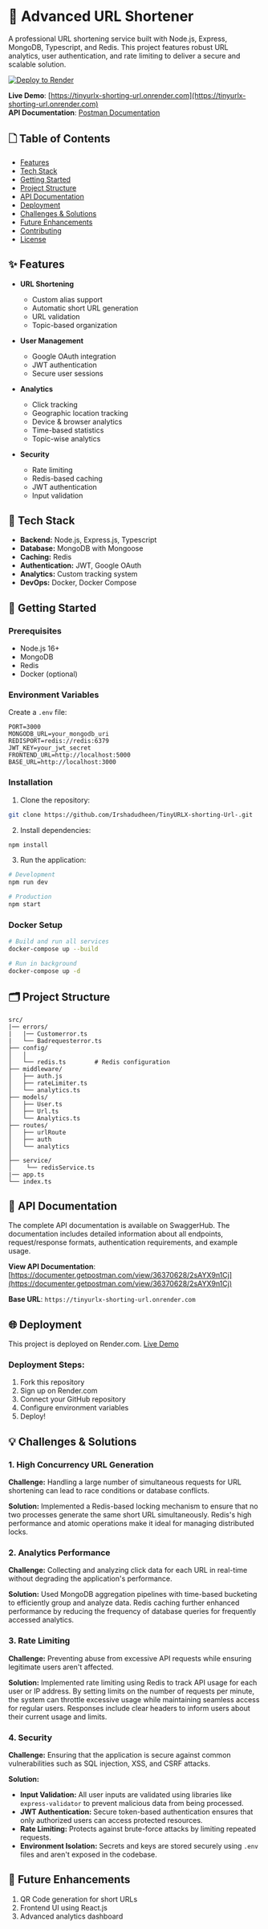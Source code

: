 # 🔗 Advanced URL Shortener

A professional URL shortening service built with Node.js, Express, MongoDB, Typescript, and Redis. This project features robust URL analytics, user authentication, and rate limiting to deliver a secure and scalable solution.

[![Deploy to Render](https://render.com/images/deploy-to-render-button.svg)](https://render.com)

**Live Demo**: [https://tinyurlx-shorting-url.onrender.com](https://tinyurlx-shorting-url.onrender.com)  
**API Documentation**: [Postman Documentation](https://documenter.getpostman.com/view/36370628/2sAYX9n1Cj)

## 🗋 Table of Contents
- [Features](#features)
- [Tech Stack](#tech-stack)
- [Getting Started](#getting-started)
- [Project Structure](#project-structure)
- [API Documentation](#api-documentation)
- [Deployment](#deployment)
- [Challenges & Solutions](#challenges--solutions)
- [Future Enhancements](#future-enhancements)
- [Contributing](#contributing)
- [License](#license)

## ✨ Features
- **URL Shortening**
  - Custom alias support
  - Automatic short URL generation
  - URL validation
  - Topic-based organization

- **User Management**
  - Google OAuth integration
  - JWT authentication
  - Secure user sessions

- **Analytics**
  - Click tracking
  - Geographic location tracking
  - Device & browser analytics
  - Time-based statistics
  - Topic-wise analytics

- **Security**
  - Rate limiting
  - Redis-based caching
  - JWT authentication
  - Input validation

## 🔧 Tech Stack
- **Backend:** Node.js, Express.js, Typescript
- **Database:** MongoDB with Mongoose
- **Caching:** Redis
- **Authentication:** JWT, Google OAuth
- **Analytics:** Custom tracking system
- **DevOps:** Docker, Docker Compose

## 🚀 Getting Started

### Prerequisites
- Node.js 16+
- MongoDB
- Redis
- Docker (optional)

### Environment Variables
Create a `.env` file:
```env
PORT=3000
MONGODB_URL=your_mongodb_uri
REDISPORT=redis://redis:6379
JWT_KEY=your_jwt_secret
FRONTEND_URL=http://localhost:5000
BASE_URL=http://localhost:3000
```

### Installation

1. Clone the repository:
```bash
git clone https://github.com/Irshadudheen/TinyURLX-shorting-Url-.git

```

2. Install dependencies:
```bash
npm install
```

3. Run the application:
```bash
# Development
npm run dev

# Production
npm start
```

### Docker Setup
```bash
# Build and run all services
docker-compose up --build

# Run in background
docker-compose up -d
```

## 🗂 Project Structure
```plaintext
src/
|── errors/
|   |── Customerror.ts
|   └── Badrequesterror.ts 
├── config/
│   │   
│   └── redis.ts        # Redis configuration
├── middleware/
│   ├── auth.js
│   ├── rateLimiter.ts
│   └── analytics.ts
├── models/
│   ├── User.ts
│   ├── Url.ts
│   └── Analytics.ts
├── routes/
│   ├── urlRoute
│   ├── auth
│   └── analytics
│ 
├── service/
│    └── redisService.ts
|── app.ts
└── index.ts

```

## 🔗 API Documentation

The complete API documentation is available on SwaggerHub. The documentation includes detailed information about all endpoints, request/response formats, authentication requirements, and example usage.

**View API Documentation**: [https://documenter.getpostman.com/view/36370628/2sAYX9n1Cj](https://documenter.getpostman.com/view/36370628/2sAYX9n1Cj)

**Base URL**: `https://tinyurlx-shorting-url.onrender.com`

## 🌐 Deployment
This project is deployed on Render.com. [Live Demo](https://tinyurlx-shorting-url.onrender.com)

### Deployment Steps:
1. Fork this repository
2. Sign up on Render.com
3. Connect your GitHub repository
4. Configure environment variables
5. Deploy!

## 💡 Challenges & Solutions

### 1. High Concurrency URL Generation
**Challenge:**
Handling a large number of simultaneous requests for URL shortening can lead to race conditions or database conflicts.

**Solution:**
Implemented a Redis-based locking mechanism to ensure that no two processes generate the same short URL simultaneously. Redis's high performance and atomic operations make it ideal for managing distributed locks.

### 2. Analytics Performance
**Challenge:**
Collecting and analyzing click data for each URL in real-time without degrading the application's performance.

**Solution:**
Used MongoDB aggregation pipelines with time-based bucketing to efficiently group and analyze data. Redis caching further enhanced performance by reducing the frequency of database queries for frequently accessed analytics.

### 3. Rate Limiting
**Challenge:**
Preventing abuse from excessive API requests while ensuring legitimate users aren't affected.

**Solution:**
Implemented rate limiting using Redis to track API usage for each user or IP address. By setting limits on the number of requests per minute, the system can throttle excessive usage while maintaining seamless access for regular users. Responses include clear headers to inform users about their current usage and limits.

### 4. Security
**Challenge:**
Ensuring that the application is secure against common vulnerabilities such as SQL injection, XSS, and CSRF attacks.

**Solution:**
- **Input Validation:** All user inputs are validated using libraries like `express-validator` to prevent malicious data from being processed.
- **JWT Authentication:** Secure token-based authentication ensures that only authorized users can access protected resources.
- **Rate Limiting:** Protects against brute-force attacks by limiting repeated requests.
- **Environment Isolation:** Secrets and keys are stored securely using `.env` files and aren't exposed in the codebase.

## 🚀 Future Enhancements
1. QR Code generation for short URLs
2. Frontend UI using React.js
3. Advanced analytics dashboard








